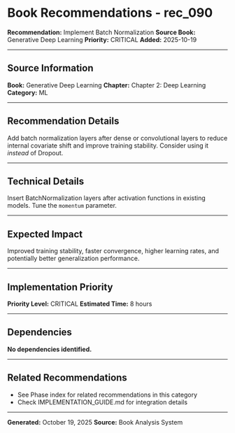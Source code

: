 # Book Recommendations - rec_090

**Recommendation:** Implement Batch Normalization
**Source Book:** Generative Deep Learning
**Priority:** CRITICAL
**Added:** 2025-10-19

---

## Source Information

**Book:** Generative Deep Learning
**Chapter:** Chapter 2: Deep Learning
**Category:** ML

---

## Recommendation Details

Add batch normalization layers after dense or convolutional layers to reduce internal covariate shift and improve training stability.  Consider using it *instead* of Dropout.

---

## Technical Details

Insert BatchNormalization layers after activation functions in existing models. Tune the `momentum` parameter.

---

## Expected Impact

Improved training stability, faster convergence, higher learning rates, and potentially better generalization performance.

---

## Implementation Priority

**Priority Level:** CRITICAL
**Estimated Time:** 8 hours

---

## Dependencies

**No dependencies identified.**

---

## Related Recommendations

- See Phase index for related recommendations in this category
- Check IMPLEMENTATION_GUIDE.md for integration details

---

**Generated:** October 19, 2025
**Source:** Book Analysis System
